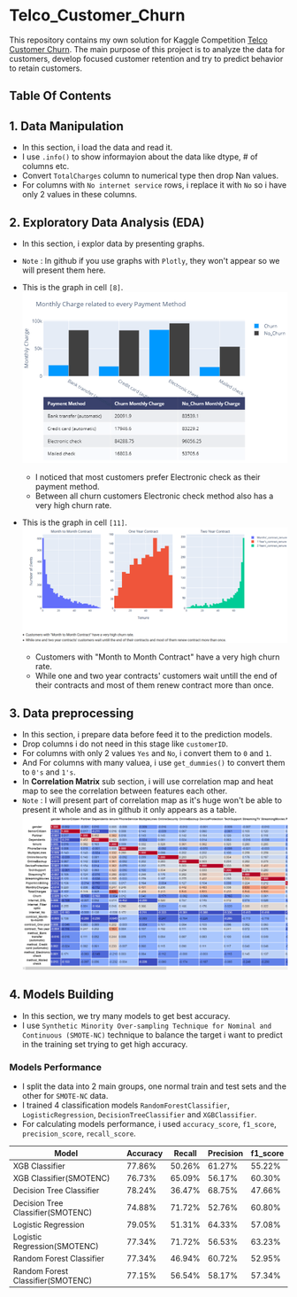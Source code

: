 # Telco_Customer_Churn

This repository contains my own solution for Kaggle Competition [Telco Customer Churn](https://www.kaggle.com/blastchar/telco-customer-churn).
The main purpose of this project is to analyze the data for customers, develop focused customer retention and try to predict behavior to retain customers.

## Table Of Contents
## 1. Data Manipulation

* In this section, i load the data and read it.
* I use ``.info()`` to show informayion about the data like dtype, # of columns etc.
* Convert ``TotalCharges`` column to numerical type then drop Nan values.
* For columns with ``No internet service`` rows, i replace it with ``No`` so i have only 2 values in these columns. 

## 2. Exploratory Data Analysis (EDA)

* In this section, i explor data by presenting graphs.
* ``Note`` : In github if you use graphs with ``Plotly``, they won't appear so we will present them here.
* This is the graph in cell ``[8]``.![Monthly and Payment Method](/img/MonthlyCharge_PaymentMethod.png)
  * I noticed that most customers prefer Electronic check as their payment method.
  * Between all churn customers Electronic check method also has a very high churn rate.

* This is the graph in cell ``[11]``.![Tenure and Contracts](/img/Tenure.PNG)
  * Customers with "Month to Month Contract" have a very high churn rate.
  * While one and two year contracts' customers wait untill the end of their contracts and most of them renew contract more than once.
 
## 3. Data preprocessing

* In this section, i prepare data before feed it to the prediction models.
* Drop columns i do not need in this stage like ``customerID``.
* For columns with only 2 values ``Yes`` and ``No``, i convert them to ``0`` and ``1``.
* And For columns with many valuea, i use ``get_dummies()`` to convert them to ``0's`` and ``1's``.
* In **Correlation Matrix** sub section, i will use correlation map and heat map to see the correlation between features each other.
* ``Note`` : I will present part of correlation map as it's huge won't be able to present it whole and as in github it only appears as a table.![correlation map](/img/corr_map.PNG)

## 4. Models Building

* In this section, we try many models to get best accuracy.
* I use ``Synthetic Minority Over-sampling Technique for Nominal and Continuous (SMOTE-NC)`` technique to balance the target i want to predict in the training set trying to get high accuracy.
### Models Performance 
* I split the data into 2 main groups, one normal train and test sets and the other for ``SMOTE-NC`` data.
* I trained 4 classification models ``RandomForestClassifier``, ``LogisticRegression``, ``DecisionTreeClassifier`` and ``XGBClassifier``.
* For calculating models performance, i used ``accuracy_score``, ``f1_score``, ``precision_score``, ``recall_score``.

|           Model                  | Accuracy | Recall    | Precision | f1_score |
|----------------------------------|----------|-----------|-----------|----------|
|	XGB Classifier	                 | 77.86%	  |  50.26%	  | 61.27%	  | 55.22%   |  
|	XGB Classifier(SMOTENC)	         | 76.73%	  |  65.09%   |	56.17%	  | 60.30%   |
|	Decision Tree Classifier	       | 78.24%	  |  36.47%   |	68.75%	  | 47.66%   |
|	Decision Tree Classifier(SMOTENC)| 74.88%	  |  71.72%   |	52.76%   	| 60.80%   |
|	Logistic Regression		           | 79.05%   |  51.31%	  | 64.33%	  | 57.08%   |
|	Logistic Regression(SMOTENC)	   | 77.34%	  |  71.72%   | 56.53%	  | 63.23%   |
|	Random Forest Classifier	       | 77.34%	  |  46.94%	  | 60.72%	  | 52.95%   |
|	Random Forest Classifier(SMOTENC)| 77.15%	  |  56.54%	  | 58.17%	  | 57.34%   |
